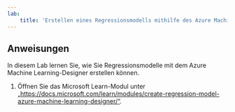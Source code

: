 ```yaml
---
lab:
    title: 'Erstellen eines Regressionsmodells mithilfe des Azure Machine Learning-Designers'
---
```


## Anweisungen
In diesem Lab lernen Sie, wie Sie Regressionsmodelle mit dem Azure Machine Learning-Designer erstellen können.

1.	Öffnen Sie das Microsoft Learn-Modul unter „https://docs.microsoft.com/learn/modules/create-regression-model-azure-machine-learning-designer/“.
